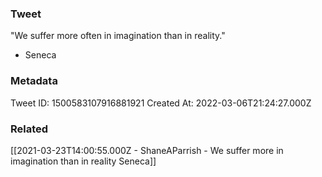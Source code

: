 ### Tweet
"We suffer more often in imagination than in reality."

- Seneca

### Metadata
Tweet ID: 1500583107916881921
Created At: 2022-03-06T21:24:27.000Z

### Related
[[2021-03-23T14:00:55.000Z - ShaneAParrish - We suffer more in imagination than in reality Seneca]]

